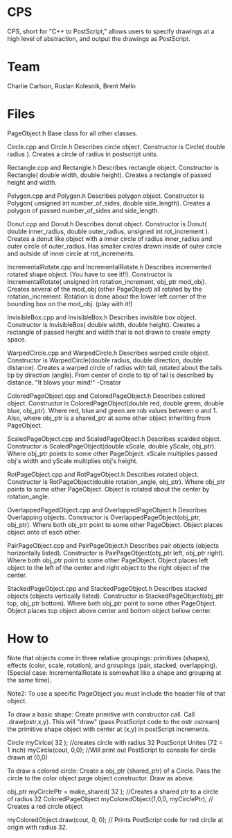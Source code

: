 CPS
===

CPS, short for "C++ to PostScript," allows users to specify drawings at a high level of abstraction, and output the drawings as PostScript.

Team
===
Charlie Carlson, Ruslan Kolesnik, Brent Mello


Files
===
PageObject.h
Base class for all other classes. 

Circle.cpp and Circle.h
Describes circle object. Constructor is Circle( double radius ). Creates a circle of radius in postscript units. 
 
Rectangle.cpp and Rectangle.h 
Describes rectangle object. Constructor is Rectangle( double width, double height). Creates a rectangle of passed height and width.  

Polygon.cpp and Polygon.h
Describes polygon object. Constructor is Polygon( unsigned int number_of_sides, double side_length). Creates a polygon of passed number_of_sides and side_length.  

Donut.cpp and Donut.h
Describes donut object. Constructor is Donut( double inner_radius, double outer_radius, unsigned int rot_increment ). Creates a donut like object with a inner circle of radius inner_radius and outer circle of outer_radius. Has smaller circles drawn inside of outer circle and outside of inner circle at rot_increments.

IncrementalRotate.cpp and IncrementalRotate.h
Describes incremented rotated shape object. (You have to see it!!). Constructor is IncrementalRotate( unsigned int rotation_increment, obj_ptr mod_obj). Creates several of the mod_obj (other PageObject) all rotated by the rotation_increment. Rotation is done about the lower left corner of the bounding box on the mod_obj. (play with it!)

InvisibleBox.cpp and InvisibleBox.h
Describes invisible box object. Constructor is InvisibleBox( double width, double height). Creates a rectangle of passed height and width that is not drawn to create empty space.  

WarpedCircle.cpp and WarpedCircle.h
Describes warped circle object. Constructor is WarpedCircle(double radius, double direction, double distance). Creates a warped circle of radius with tail, rotated about the tails tip by direction (angle). From center of circle to tip of tail is described by distance. "It blows your mind!" -Creator

ColoredPageObject.cpp and ColoredPageObject.h
Describes colored object. Constructor is ColoredPageObject(double red, double green, double blue, obj_ptr). Where red, blue and green are rob values between o and 1. Also, where obj_ptr is a shared_ptr at some other object inheriting from PageObject. 

ScaledPageObject.cpp and ScaledPageObject.h
Describes scalded object. Constructor is ScaledPageObject(double xScale, double yScale, obj_ptr). Where obj_ptr points to some other PageObject. xScale multiplies passed obj's width and yScale multiplies obj's height.  

RotPageObject.cpp and RotPageObject.h 
Describes rotated object. Constructor is RotPageObject(double rotation_angle, obj_ptr). Where obj_ptr points to some other PageObject. Object is rotated about the center by rotation_angle. 

OverlappedPagedObject.cpp and OverlappedPageObject.h
Describes Overlapping objects. Constructor is OverlappedPageObject(obj_ptr, obj_ptr). Where both obj_ptr point to some other PageObject. Object places object onto of each other. 

PairPageObject.cpp and PairPageObject.h
Describes pair objects (objects horizontally listed). Constructor is PairPageObject(obj_ptr left, obj_ptr right). Where both obj_ptr point to some other PageObject. Object places left object to the left of the center and right object to the right object of the center. 

StackedPageObject.cpp and StackedPageObject.h
Describes stacked objects (objects vertically listed). Constructor is StackedPageObject(obj_ptr top, obj_ptr bottom). Where both obj_ptr point to some other PageObject. Object places top object above center and bottom object bellow center. 

How to
===
Note that objects come in three relative groupings: primitives (shapes), effects (color, scale, rotation), and groupings (pair, stacked, overlapping). (Special case: IncrementalRotate is somewhat like a shape and grouping at the same time). 

Note2: To use a specific PageObject you must include the header file of that object. 

To draw a basic shape:
Create primitive <PageObject> with constructor call. Call <PageObject>.draw(ostr,x,y). This will "draw" (pass PostScript code to the ostr ostream) the primitive shape object with center at (x,y) in postScript increments. 

Circle myCirlce( 32 ); //creates circle with radius 32 PostScript Unites (72 = 1 inch)
myCircle(cout, 0,0); //Will print out PostScript to console for circle drawn at (0,0)

To draw a colored circle:
Create a obj_ptr (shared_ptr) of a Circle. Pass the circle to the color object page object constructor. Draw as above. 

obj_ptr myCirclePtr = make_shared<Circle>( 32 ); //Creates a shared ptr to a circle of radius 32
ColoredPageObject myColoredObject(1,0,0, myCirclePtr); // Creates a red circle object

myColoredObject.draw(cout, 0, 0); // Prints PostScript code for red circle at origin with radius 32. 






